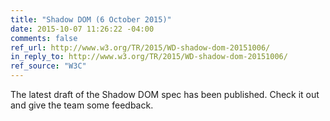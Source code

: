 ```yaml
---
title: "Shadow DOM (6 October 2015)"
date: 2015-10-07 11:26:22 -04:00
comments: false
ref_url: http://www.w3.org/TR/2015/WD-shadow-dom-20151006/
in_reply_to: http://www.w3.org/TR/2015/WD-shadow-dom-20151006/
ref_source: "W3C"
---
```


The latest draft of the Shadow DOM spec has been published. Check it out and give the team some feedback.